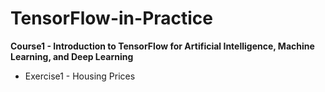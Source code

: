 # TensorFlow-in-Practice
**Course1 - Introduction to TensorFlow for Artificial Intelligence, Machine Learning, and Deep Learning**
- Exercise1 - Housing Prices
  
